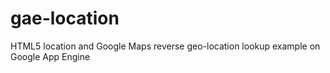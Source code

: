 # gae-location
HTML5 location and Google Maps reverse geo-location lookup example on Google App Engine
